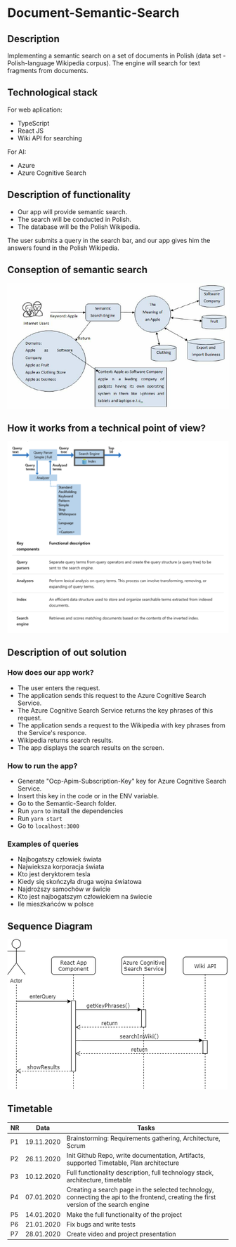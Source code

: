# Document-Semantic-Search

## Description
Implementing a semantic search on a set of documents in Polish (data set - Polish-language Wikipedia corpus).  The engine will search for text fragments from documents.

## Technological stack

For web aplication: 

- TypeScript
- React JS
- Wiki API for searching

For AI: 

- Azure
- Azure Cognitive Search


## Description of functionality

* Our app will provide semantic search. 
* The search will be conducted in Polish. 
* The database will be the Polish Wikipedia.

The user submits a query in the search bar, and our app gives him the answers found in the Polish Wikipedia.


## Conseption of semantic search 

![Conseption](https://github.com/VladStarostenko/Document-Semantic-Search/blob/main/Semantic-Search.png)


## How it works from a technical point of view?

![HowItWork](https://github.com/VladStarostenko/Document-Semantic-Search/blob/main/Conseption.png)


## Description of out solution

### How does our app work?

- The user enters the request.
- The application sends this request to the Azure Cognitive Search Service.
- The Azure Cognitive Search Service returns the key phrases of this request.
- The application sends a request to the Wikipedia with key phrases from the Service's responce.
- Wikipedia returns search results.
- The app displays the search results on the screen.

### How to run the app?

- Generate "Ocp-Apim-Subscription-Key" key for Azure Cognitive Search Service. 
- Insert this key in the code or in the ENV variable.
- Go to the Semantic-Search folder. 
- Run `yarn` to install the dependencies
- Run `yarn start`
- Go to `localhost:3000`

### Examples of queries

- Najbogatszy człowiek świata
- Najwieksza korporacja świata
- Kto jest deryktorem tesla
- Kiedy się skończyła druga wojna światowa
- Najdroższy samochów w świcie
- Kto jest najbogatszym człowiekiem na świecie
- Ile mieszkańców w polsce


## Sequence Diagram

![Sequence diagram](https://github.com/VladStarostenko/Document-Semantic-Search/blob/main/SequenceDiagram.png)



## Timetable
|  NR  | Data      | Tasks                                                        |
| ---- | --------- | ------------------------------------------------------------ |
|  P1  |19.11.2020 | Brainstorming: Requirements gathering, Architecture, Scrum   |
|  P2  |26.11.2020 | Init Github Repo, write documentation, Artifacts, supported Timetable, Plan architecture |
|  P3  |10.12.2020 | Full functionality description, full technology stack, architecture, timetable |
|  P4  |07.01.2020 | Creating a search page in the selected technology, connecting the api to the frontend, creating the first version of the search engine |
|  P5  |14.01.2020 | Make the full functionality of the project |
|  P6  |21.01.2020 | Fix bugs and write tests |
|  P7  |28.01.2020 | Create video and project presentation |
